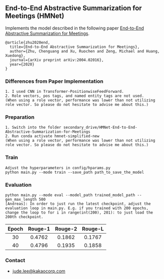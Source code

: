 ## End-to-End Abstractive Summarization for Meetings (HMNet)
Implements the model described in the following paper [End-to-End Abstractive Summarization for Meetings](https://arxiv.org/pdf/2004.02016.pdf).

```
@article{zhu2020end,
  title={End-to-End Abstractive Summarization for Meetings},
  author={Zhu, Chenguang and Xu, Ruochen and Zeng, Michael and Huang, Xuedong},
  journal={arXiv preprint arXiv:2004.02016},
  year={2020}
}
```

### Differences from Paper Implementation
 
```
1. I used CNN in Transformer-PositionwiseFeedForward.
2. Role vectors, pos tags, and named entity tags are not used. 
(When using a role vector, performance was lower than not utilizing role vector. So please do not hesitate to advise me about this.)
```

### Preparation
 
```
1. Switch into the folder secondary_drive/HMNet-End-to-End-Abstractive-Summarization-for-Meetings
2. Run conda activate hmnet-simplified-new
(When using a role vector, performance was lower than not utilizing role vector. So please do not hesitate to advise me about this.)
```

### Train
```
Adjust the hyperparameters in config/hparams.py
python main.py --mode train --save_path path_to_save_the_model
```

### Evaluation
```
python main.py --mode eval --model_path trained_model_path --gen_max_length 500
[Andreas]: In order to just run the latest checkpoint, adjust the evaluation loop in main.py. E.g. if you trained with 200 epochs, change the loop to for i in range(int(200), 201): to just load the 200th checkpoint.
```

| Epoch | Rouge-1 | Rouge-2 | Rouge-L |
|:-----:|:-------:|:-------:|:-------:|
|   30  |  0.4762 |  0.1862 |  0.1767 |
|   40  |  0.4796 |  0.1935 |  0.1858 |


### Contact
- jude.lee@kakaocorp.com

